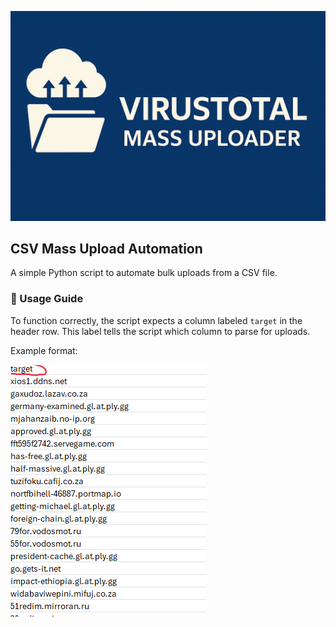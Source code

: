 ![Banner](/banner.png)

## CSV Mass Upload Automation

A simple Python script to automate bulk uploads from a CSV file.

### 📘 Usage Guide

To function correctly, the script expects a column labeled `target` in the header row. This label tells the script which column to parse for uploads.

Example format:

![Example CSV Format](/usage.png)
